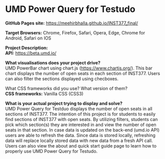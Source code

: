 # UMD Power Query for Testudo

**GitHub Pages site:** https://meehirbhalla.github.io/INST377_final/

**Target Browsers:** Chrome, Firefox, Safari, Opera, Edge, Chrome for Android, Safari on IOS

**Project Description:** </br>
**API:** https://beta.umd.io/

**What visualisations does your project drive?** </br>
UMD PowerBar chart using chart.js (https://www.chartjs.org/). This bar chart displays the number of open seats in each section of INST377. Users can also filter the sections displayed using checboxes.

What CSS frameworks did you use? What version of them? </br>
**CSS frameworks:** Vanilla CSS (CSS3)

**What is your actual project trying to display and solve?** </br>
UMD Power Query for Testduo displays the number of open seats in all sections of INST377. The intention of this project is for students to easily find sections of INST377 with open seats. By utilizing filters, students can pick which section(s) they are interested in and view the number of open seats in that section. In case data is updated on the back-end (umd.io API) users are able to refresh the data. Since data is stored locally, refreshing data will replace locally stored data with new data from a fresh API call. Users can also view the about and quick start guide page to learn how to properly use UMD Power Query for Testudo.
